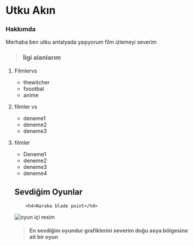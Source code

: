 <!DOCTYPE html>
<html lang="Tr-tr">
<head>
    <meta charset="UTF-8">
    <meta name="viewport" content="width=device-width, initial-scale=1.0">
    <title>Ödev2 çalışma</title>
</head>
<body>
    <h1>Utku Akın</h1>
    <p>
        <h3>Hakkımda</h3>
    </p>
    <p>
       <blockquote></blockquote> Merhaba ben utku antalyada yaşıyorum film izlemeyi severim</blockquote>
    </p>
    <p><h3><blockquote>İlgi alanlarım</blockquote></h3></p>
   <ol>
    <li>Filmlervs</li>
       <ul>  
               <li>thewitcher</li>
               <li>foootbal</li>
               <li>anime</li>
       </ul>
       <p>
      <li> filmler vs</li>
    <ul>
                <li>deneme1</li>
                <li>deneme2</li>
                <li>deneme3</li>

</ul>
 </p>
 <p>
<li> filmler</li>
    <ul>
<li>Deneme1</li>
<li>deneme2</li>
<li>deneme3</li>
<li>deneme4</li>
</ul>
 </p>
<p><h2>Sevdiğim Oyunlar</h2></p>
<p>
    
        <h4>Naraka blade point</h4>
    
</p>
<p>
<img src="naraka.jpg" alt="oyun içi resim">
</p>
<p>
    <h4><blockquote>En sevdiğim oyundur grafiklerini severim doğu asya bölgesine ait bir oyun</blockquote></h4>
</p>


    
</body>
</html>
